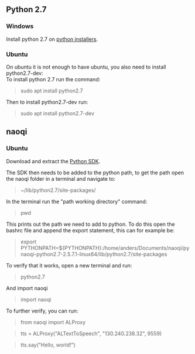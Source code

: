 ## Python 2.7

### Windows
Install python 2.7 on [python installers](https://www.python.org/downloads/release/python-2718/).

### Ubuntu
On ubuntu it is not enough to have ubuntu, you also need to install python2.7-dev: \
To install python 2.7 run the command:
>sudo apt install python2.7 

Then to install python2.7-dev run:
> sudo apt install python2.7-dev

## naoqi
### Ubuntu
Download and extract the [Python SDK](https://developer.softbankrobotics.com/pepper-naoqi-25-downloads-linux).

The SDK then needs to be added to the python path, to get the path open the naoqi folder in a terminal and navigate to:
> ~/lib/python2.7/site-packages/

In the terminal run the "path working directory" command:
> pwd

This prints out the path we need to add to python. To do this open the bashrc file and append the export statement, this can for example be:
> export PYTHONPATH=${PYTHONPATH}:/home/anders/Documents/naoqi/pynaoqi-python2.7-2.5.7.1-linux64/lib/python2.7/site-packages

To verify that it works, open a new terminal and run:
> python2.7

And import naoqi
> import naoqi

To further verify, you can run:
>from naoqi import ALProxy

>tts = ALProxy("ALTextToSpeech", "130.240.238.32", 9559)

>tts.say("Hello, world!")